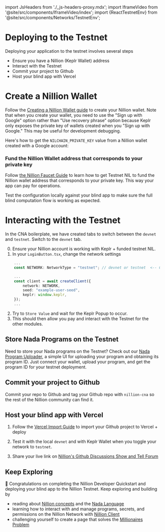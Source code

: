 import JsHeaders from './\_js-headers-proxy.mdx';
import IframeVideo from '@site/src/components/IframeVideo/index';
import {ReactTestnetEnv} from '@site/src/components/Networks/TestnetEnv';

# Deploying to the Testnet

Deploying your application to the testnet involves several steps
- Ensure you have a Nillion (Keplr Wallet) address
- Interact with the Testnet
- Commit your project to Github
- Host your blind app with Vercel

# Create a Nillion Wallet

Follow the [Creating a Nillion Wallet guide](/guide-testnet-connect) to create your Nillion wallet. Note that when you create your wallet, you need to use the "Sign up with Google" option rather than "Use recovery phrase" option because Keplr only exposes the private key of wallets created when you "Sign up with Google." This may be useful for development debugging.

Here's how to get the `NILCHAIN_PRIVATE_KEY` value from a Nillion wallet created with a Google account:

<IframeVideo videoSrc="https://www.loom.com/embed/0f9949a990ee497195a39e02b280f2c7?sid=f53b62d2-6820-4780-98b1-5b3049b00709"/>

### Fund the Nillion Wallet address that corresponds to your private key

Follow [the Nillion Faucet Guide](/guide-testnet-faucet) to learn how to get Testnet NIL to fund the Nillion wallet address that corresponds to your private key. This way your app can pay for operations.

Test the configuration locally against your blind app to make sure the full blind computation flow is working as expected.

# Interacting with the Testnet
In the CNA boilerplate, we have created tabs to switch between the `devnet` and `testnet`. Switch to the `devnet` tab.

0. Ensure your Nillion account is working with Keplr + funded testnet NIL.
1. In your `LoginButton.tsx`, change the network settings
```ts
    ...
    const NETWORK: NetworkType = "testnet"; // devnet or testnet  <-- Change here.

    ...
    const client = await createClient({
        network: NETWORK,
        seed: "example-user-seed",
        keplr: window.keplr,
    });
    ...
```
2. Try to `Store Value` and wait for the Keplr Popup to occur. 
3. This should then allow you pay and interact with the Testnet for the other modules. 

## Store Nada Programs on the Testnet

Need to store your Nada programs on the Testnet? Check out our [Nada Program Uploader](https://nada-program-uploader.vercel.app/), a simple UI for uploading your program and obtaining its program ID. Just connect your wallet, upload your program, and get the program ID for your testnet deployment.

## Commit your project to Github

Commit your repo to Github and tag your Github repo with `nillion-cna` so the rest of the Nillion community can find it.

## Host your blind app with Vercel

1. Follow the [Vercel Import Guide](https://vercel.com/docs/getting-started-with-vercel/import) to import your Github project to Vercel + deploy

2. Test it with the local `devnet` and with Keplr Wallet when you toggle your network to `testnet`.

3. Share your live link on [Nillion's Github Discussions Show and Tell Forum](https://github.com/orgs/NillionNetwork/discussions/categories/show-and-tell)

## Keep Exploring

🥳 Congratulations on completing the Nillion Developer Quickstart and deploying your blind app to the Nillion Testnet. Keep exploring and building by

- reading about [Nillion concepts](/concepts) and the [Nada Language](nada-lang)
- learning how to interact with and manage programs, secrets, and permissions on the Nillion Network with [Nillion Client](/js-client)
- challenging yourself to create a page that solves the [Millionaires Problem](/multi-party-computation#applied-mpc)
